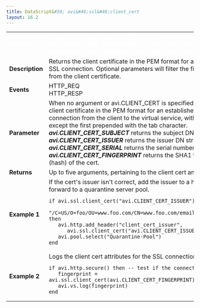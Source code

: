 ```yaml
---
title: DataScript&#58; avi&#46;ssl&#46;client_cert
layout: 16.2
---
```

<table class="table table-hover table table-bordered table-hover">  
<tbody>        
<tr>   
<td><font size="3" color="white"><strong>Function</strong></font></td>
<td><font color="white"><b>avi.ssl.client_cert( [[avi.CLIENT_CERT] [, avi.CLIENT_CERT_FINGERPRINT] [, avi.CLIENT_CERT_SUBJECT] [, avi.CLIENT_CERT_ISSUER] [, avi.CLIENT_CERT_SERIAL]] )</b></font></td>
</tr>
<tr>   
<td><font size="3"><strong>Description</strong></font></td>
<td>Returns the client certificate in the PEM format for an established SSL connection. Optional parameters will filter the fields returned from the client certificate.</td>
</tr>
<tr>   
<td><font size="3"><strong>Events</strong></font></td>
<td>HTTP_REQ<br> HTTP_RESP</td>
</tr>
<tr>   
<td><font size="3"><strong>Parameter</strong></font></td>
<td>When no argument or avi.CLIENT_CERT is specified, returns the client certificate in the PEM format for an established SSL connection from the client to the virtual service, with each line except the first prepended with the tab character.<br> <strong><em>avi.CLIENT_CERT_SUBJECT</em></strong> returns the subject DN string.<br> <strong><em>avi.CLIENT_CERT_ISSUER</em></strong> returns the issuer DN string.<br> <em><strong>avi.CLIENT_CERT_SERIAL</strong></em> returns the serial number.<br> <em><strong>avi.CLIENT_CERT_FINGERPRINT</strong></em> returns the SHA1 fingerprint (hash) of the cert.</td>
</tr>
<tr>   
<td><font size="3"><strong>Returns</strong></font></td>
<td>Up to five arguments, pertaining to the client cert and its fields.</td>
</tr>
<tr>   
<td><font size="3"><strong>Example 1</strong></font></td>
<td>If the cert's issuer isn't correct, add the issuer to a header and forward to a quarantine server pool.<br> 
<!-- Crayon Syntax Highlighter v2.7.1 --> <pre><code class="language-lua">if avi.ssl.client_cert("avi.CLIENT_CERT_ISSUER") ~=
   "/C=US/O=foo/OU=www.foo.com/CN=www.foo.com/email=admin@foo.com" then
   avi.http.add_header("client_cert_issuer", 
      avi.ssl.client_cert("avi.CLIENT_CERT_ISSUER"))
   avi.pool.select("Quarantine-Pool")
end</code></pre> 
<!-- [Format Time: 0.0031 seconds] --></td>
</tr>
<tr>   
<td><font size="3"><strong>Example 2</strong></font></td>
<td>Logs the client cert attributes for the SSL connection.<br> 
<!-- Crayon Syntax Highlighter v2.7.1 --> <pre><code class="language-lua">if avi.http.secure() then -- test if the connection is secure
   fingerprint = avi.ssl.client_cert(avi.CLIENT_CERT_FINGERPRINT)
   avi.vs.log(fingerprint)
end</code></pre> 
<!-- [Format Time: 0.0024 seconds] --></td>
</tr>
</tbody>
</table> 